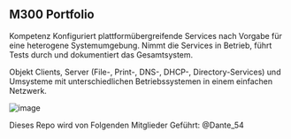 ## M300 Portfolio
Kompetenz
Konfiguriert plattformübergreifende Services nach Vorgabe für eine heterogene Systemumgebung. Nimmt die Services in Betrieb, führt Tests durch und dokumentiert das Gesamtsystem.

Objekt
Clients, Server (File-, Print-, DNS-, DHCP-, Directory-Services) und Umsysteme mit unterschiedlichen Betriebssystemen in einem einfachen Netzwerk.


![image](https://github.com/user-attachments/assets/a587f400-82ed-4bfd-8055-acb152757de3)

Dieses Repo wird von Folgenden Mitglieder Geführt:
@Dante_54

